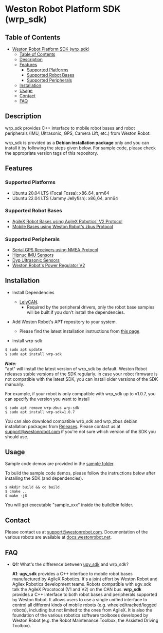 # Weston Robot Platform SDK (wrp_sdk)

## Table of Contents
- [Weston Robot Platform SDK (wrp\_sdk)](#weston-robot-platform-sdk-wrp_sdk)
  - [Table of Contents](#table-of-contents)
  - [Description](#description)
  - [Features](#features)
    - [Supported Platforms](#supported-platforms)
    - [Supported Robot Bases](#supported-robot-bases)
    - [Supported Peripherals](#supported-peripherals)
  - [Installation](#installation)
  - [Usage](#usage)
  - [Contact](#contact)
  - [FAQ](#faq)


## Description
wrp_sdk provides C++ interface to mobile robot bases and robot peripherals (IMU, Ultrasonic, GPS, Camera Lift, etc.) from Weston Robot.

wrp_sdk is provided as a **Debian installation package** only and you can install it by following the steps given below. For sample code, please check the appropriate version tags of this repository. 

## Features
### Supported Platforms
- Ubuntu 20.04 LTS (Focal Fossa): x86_64, arm64
- Ubuntu 22.04 LTS (Jammy Jellyfish): x86_64, arm64

### Supported Robot Bases
- [AgileX Robot Bases using AgileX Robotics' V2 Protocol](./sample/mobile_base/agilex_v2_robot_demo.cpp)
- [Mobile Bases using Weston Robot's zbus Protocol](./sample/mobile_base/mobilebase_demo.cpp)

### Supported Peripherals
- [Serial GPS Receivers using NMEA Protocol](./sample/peripheral/gps_receiver_demo.cpp)
- [Hipnuc IMU Sensors](./sample/peripheral/imu_sensor_demo.cpp)
- [Dyp Ultrasonic Sensors](./sample/peripheral/ultrasonic_sensor_demo.cpp)
- [Weston Robot's Power Regulator V2](./sample/peripheral/power_regulator_demo.cpp)

## Installation
* Install Dependencies
  * [LelyCAN](https://opensource.lely.com/canopen/docs/installation/).
    * Required by the peripheral drivers, only the robot base samples will be built if you don't install the dependencies.

* Add Weston Robot's APT repository to your system.
  * Please find the latest installation instructions from [this page](https://docs.westonrobot.net/software/installation_guide.html).

* Install wrp-sdk
```bash
$ sudo apt update
$ sudo apt install wrp-sdk
```

***Note:***  
"apt" will install the latest version of wrp_sdk by default. Weston Robot releases stable versions of the SDK regularly. In case your robot firmware is not compatible with the latest SDK, you can install older versions of the SDK manually.

For example, if your robot is only compatible with wrp_sdk up to v1.0.7, you can specify the version you want to install

```
$ sudo apt remove wrp-zbus wrp-sdk
$ sudo apt install wrp-sdk=1.0.7
```

You can also download compatible wrp_sdk and wrp_zbus debian installation packages from [Releases](https://github.com/westonrobot/wrp_sdk/releases). Please contact us at [support@westonrobot.com](mailto:support@westonrobot.com) if you're not sure which version of the SDK you should use.

## Usage
Sample code demos are provided in the [sample folder](./sample/).

To build the sample code demos, please follow the instructions below after installing the SDK (and dependencies).
```
$ mkdir build && cd build
$ cmake ..
$ make -j8
```
You will get executable "sample_xxx" inside the build/bin folder.

## Contact
Please contact us at [support@westonrobot.com](mailto:support@westonrobot.com).
Documentation of the various robots are available at [docs.westonrobot.net](https://docs.westonrobot.net).

## FAQ
* **Q1:** What's the difference between [ugv_sdk](https://github.com/westonrobot/ugv_sdk) and wrp_sdk?

    **A1**: **ugv_sdk** provides a C++ interface to mobile robot bases manufactured by AgileX Robotics. It's a joint effort by Weston Robot and Agilex Robotics development teams. Robots compatible with ugv_sdk talk the AgileX Procotocol (V1 and V2) on the CAN bus. 
    **wrp_sdk** provides a C++ interface to both robot bases and peripherals supported by Weston Robot. It allows users to use a single unified interface to control all different kinds of mobile robots (e.g. wheeled/tracked/legged robots), including but not limited to the ones from AgileX. It is also the foundation of the various robotics software toolboxes developed by Weston Robot (e.g. the Robot Maintenance Toolbox, the Assisted Driving Toolbox).